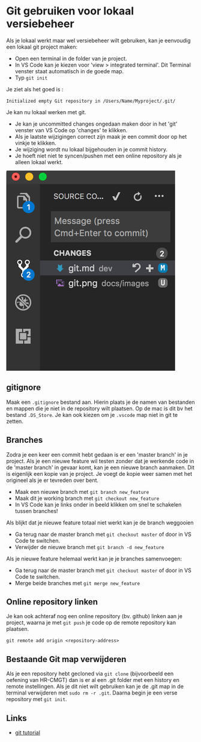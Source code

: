 # Git gebruiken voor lokaal versiebeheer

Als je lokaal werkt maar wel versiebeheer wilt gebruiken, kan je eenvoudig een lokaal git project maken:

- Open een terminal in de folder van je project. 
- In VS Code kan je kiezen voor 'view > integrated terminal'. Dit Terminal venster staat automatisch in de goede map.
- Typ `git init`

Je ziet als het goed is :
```
Initialized empty Git repository in /Users/Name/Myproject/.git/
```

Je kan nu lokaal werken met git. 
- Je kan je uncommitted changes ongedaan maken door in het 'git' venster van VS Code op 'changes' te klikken.
- Als je laatste wijzigingen correct zijn maak je een commit door op het vinkje te klikken. 
- Je wijziging wordt nu lokaal bijgehouden in je commit history. 
- Je hoeft niet niet te syncen/pushen met een online repository als je alleen lokaal werkt. 

![git tutorial](/docs/images/git2.png)

## gitignore

Maak een `.gitignore` bestand aan. Hierin plaats je de namen van bestanden en mappen die je niet in de repository wilt plaatsen. Op de mac is dit bv het bestand `.DS_Store`. Je kan ook kiezen om je `.vscode` map niet in git te zetten.

## Branches

Zodra je een keer een commit hebt gedaan is er een 'master branch' in je project. Als je een nieuwe feature wil testen zonder dat je werkende code in de 'master branch' in gevaar komt, kan je een nieuwe branch aanmaken. Dit is eigenlijk een kopie van je project. Je voegt de kopie weer samen met het origineel als je er tevreden over bent. 

- Maak een nieuwe branch met `git branch new_feature` 
- Maak dit je working branch met `git checkout new_feature`
- In VS Code kan je links onder in beeld klikken om snel te schakelen tussen branches!

Als blijkt dat je nieuwe feature totaal niet werkt kan je de branch weggooien

- Ga terug naar de master branch met `git checkout master` of door in VS Code te switchen.
- Verwijder de nieuwe branch met `git branch -d new_feature`

Als je nieuwe feature helemaal werkt kan je je branches samenvoegen:

- Ga terug naar de master branch met `git checkout master` of door in VS Code te switchen.
- Merge beide branches met `git merge new_feature`

## Online repository linken

Je kan ook achteraf nog een online repository (bv. github) linken aan je project, waarna je met `git push` je code op de remote repository kan plaatsen.
```
git remote add origin <repository-address>
``` 

## Bestaande Git map verwijderen

Als je een repository hebt gecloned via `git clone` (bijvoorbeeld een oefening van HR-CMGT) dan is er al een .git folder met een history en remote instellingen. Als je dit niet wilt gebruiken kan je de .git map in de terminal verwijderen met `sudo rm -r .git`. Daarna begin je een verse repository met `git init`.

## Links

- [git tutorial](https://try.github.io/levels/1/challenges/1)